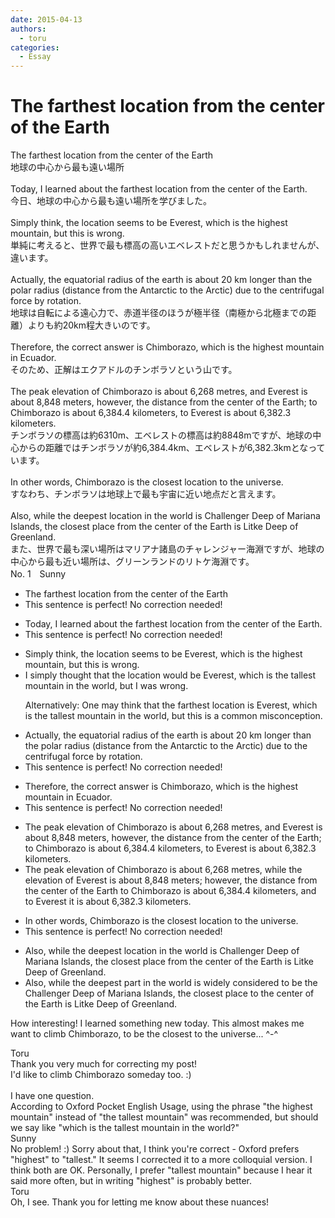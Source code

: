 ```yaml
---
date: 2015-04-13
authors:
  - toru
categories:
  - Essay
---
```


<h1 id="subject_show">The farthest location from the center of the Earth</h1>
<div class="date" hidden>Apr 13, 2015 19:13</div>
<div id="post"><div id="body_show_ori">
The farthest location from the center of the Earth<br/>地球の中心から最も遠い場所<br/><br/>Today, I learned about the farthest location from the center of the Earth.<br/>今日、地球の中心から最も遠い場所を学びました。<br/><br/>Simply think, the location seems to be Everest, which is the highest mountain, but this is wrong.<br/>単純に考えると、世界で最も標高の高いエベレストだと思うかもしれませんが、違います。<br/><br/>Actually, the equatorial radius of the earth is about 20 km longer than the polar radius (distance from the Antarctic to the Arctic) due to the centrifugal force by rotation.<br/>地球は自転による遠心力で、赤道半径のほうが極半径（南極から北極までの距離）よりも約20km程大きいのです。<br/><br/>Therefore, the correct answer is Chimborazo, which is the highest mountain in Ecuador.<br/>そのため、正解はエクアドルのチンボラソという山です。<br/><br/>The peak elevation of Chimborazo is about 6,268 metres, and Everest is about 8,848 meters, however, the distance from the center of the Earth; to Chimborazo is about 6,384.4 kilometers, to Everest is about 6,382.3 kilometers.<br/>チンボラソの標高は約6310m、エベレストの標高は約8848mですが、地球の中心からの距離ではチンボラソが約6,384.4km、エベレストが6,382.3kmとなっています。<br/><br/>In other words, Chimborazo is the closest location to the universe.<br/>すなわち、チンボラソは地球上で最も宇宙に近い地点だと言えます。<br/><br/>Also, while the deepest location in the world is Challenger Deep of Mariana Islands, the closest place from the center of the Earth is Litke Deep of Greenland.<br/>また、世界で最も深い場所はマリアナ諸島のチャレンジャー海淵ですが、地球の中心から最も近い場所は、グリーンランドのリトケ海淵です。
</div></div>

<!-- more -->

<div id="block"><div class="first_name"> No. 1　<span class="just_name">Sunny</span></div><div id="block2">
<ul class="correction_field">
<li class="incorrect">The farthest location from the center of the Earth</li>
<li class="corrected perfect">This sentence is perfect! No correction needed!</li>
</ul>
<ul class="correction_field">
<li class="incorrect">Today, I learned about the farthest location from the center of the Earth.</li>
<li class="corrected perfect">This sentence is perfect! No correction needed!</li>
</ul>
<ul class="correction_field">
<li class="incorrect">Simply think, the location seems to be Everest, which is the highest mountain, but this is wrong.</li>
<li class="corrected correct">
I simply thought that the location would be Everest, which is the tallest mountain in the world, but I was wrong.
<p class="correction_comment">Alternatively: One may think that the farthest location is Everest, which is the tallest mountain in the world, but this is a common misconception.</p>
</li>
</ul>
<ul class="correction_field">
<li class="incorrect">Actually, the equatorial radius of the earth is about 20 km longer than the polar radius (distance from the Antarctic to the Arctic) due to the centrifugal force by rotation.</li>
<li class="corrected perfect">This sentence is perfect! No correction needed!</li>
</ul>
<ul class="correction_field">
<li class="incorrect">Therefore, the correct answer is Chimborazo, which is the highest mountain in Ecuador.</li>
<li class="corrected perfect">This sentence is perfect! No correction needed!</li>
</ul>
<ul class="correction_field">
<li class="incorrect">The peak elevation of Chimborazo is about 6,268 metres, and Everest is about 8,848 meters, however, the distance from the center of the Earth; to Chimborazo is about 6,384.4 kilometers, to Everest is about 6,382.3 kilometers.</li>
<li class="corrected correct">
The peak elevation of Chimborazo is about 6,268 metres, while the elevation of Everest is about 8,848 meters; however, the distance from the center of the Earth to Chimborazo is about 6,384.4 kilometers, and to Everest it is about 6,382.3 kilometers.
</li>
</ul>
<ul class="correction_field">
<li class="incorrect">In other words, Chimborazo is the closest location to the universe.</li>
<li class="corrected perfect">This sentence is perfect! No correction needed!</li>
</ul>
<ul class="correction_field">
<li class="incorrect">Also, while the deepest location in the world is Challenger Deep of Mariana Islands, the closest place from the center of the Earth is Litke Deep of Greenland.</li>
<li class="corrected correct">
Also, while the deepest part in the world is widely considered to be the Challenger Deep of Mariana Islands, the closest place to the center of the Earth is Litke Deep of Greenland.
</li>
</ul>
<p class="comment_small">
 How interesting! I learned something new today. This almost makes me want to climb Chimborazo, to be the closest to the universe... ^-^
</p>

</div><div class="name"><span class="just_name">Toru</span><br>
Thank you very much for correcting my post!<br/>I'd like to climb Chimborazo someday too. :)<br/><br/>I have one question.<br/>According to Oxford Pocket English Usage, using the phrase "the highest mountain" instead of "the tallest mountain" was recommended, but should we say like "which is the tallest mountain in the world?"
</div>
<div class="name"><span class="just_name">Sunny</span><br>
No problem! :) Sorry about that, I think you're correct - Oxford prefers "highest" to "tallest." It seems I corrected it to a more colloquial version. I think both are OK. Personally, I prefer "tallest mountain" because I hear it said more often, but in writing "highest" is probably better.
</div>
<div class="name"><span class="just_name">Toru</span><br>
Oh, I see. Thank you for letting me know about these nuances!
</div>
</div>
